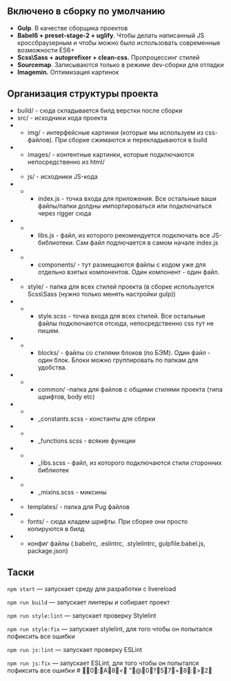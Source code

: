 ## Включено в сборку по умолчанию
- **Gulp**. В качестве сборщика проектов
- **Babel6 + preset-stage-2 + uglify**. Чтобы делать написанный JS кроссбраузерным и чтобы можно было использовать современные возможности ES6+
- **Scss\Sass + autoprefixer + clean-css.** Пропроцессинг стилей
- **Sourcemap**. Записываются только в режиме dev-сборки для отладки
- **Imagemin.** Оптимизация картинок


## Организация структуры проекта
- build/ - сюда складывается билд верстки после сборки
- src/ - исходники кода проекта
- - img/ - интерфейсные картинки (которые мы используем из css-файлов). При сборке сжимаются и перекладываются в build
- - images/ - контентные картинки, которые подключаются непосредственно из html/
- - js/ - исходники JS-кода
- - - index.js - точка входа для приложения. Все остальные ваши файлы/папки долдны импортироваться или подключаться через rigger сюда
- - - libs.js - файл, из которого рекомендуется подключать все JS-библиотеки. Сам файл подлючается в самом начале index.js
- - - components/ - тут размещаются файлы с кодом уже для отдельно взятых компонентов. Один компонент - один файл.
- - style/ - папка для всех стилей проекта (в сборке используется Scss\Sass (нужно только менять настройки gulp))
- - - style.scss - точка входа для всех стилей. Все остальные файлы подключаются отсюда, непосредственно css тут не пишем.
- - - blocks/ - файлы со стилями блоков (по БЭМ). Один файл - один блок. Блоки можно группировать по папкам для удобства.
- - - common/ -папка для файлов с общими стилями проекта (типа шрифтов, body etc)
- - - _constants.scss - константы для сблрки
- - - _functions.scss - всякие функции
- - - _libs.scss - файл, из которого подключаются стили сторонних библиотек
- - - _mixins.scss  - миксины
- - templates/ - папка для Pug файлов
- - fonts/ - сюда кладем шрифты. При сборке они просто копируются в билд
- + конфиг файлы (.babelrc, .eslintrc, .stylelintrc, gulpfile.babel.js, package.json)

## Таски 
`npm start` — запускает среду для разработки с livereload

`npm run build`  — запускает линтеры и собирает проект

`npm run style:lint` — запускает проверку Stylelint 

`npm run style:fix` — запускает stylelint, для того чтобы он попытался пофиксить все ошибки

`npm run js:lint` — запускает проверку ESLint

`npm run js:fix` — запускает ESLint, для того чтобы он попытался пофиксить все ошибки
#   0:A8<  "@0?57=8:>2 
 